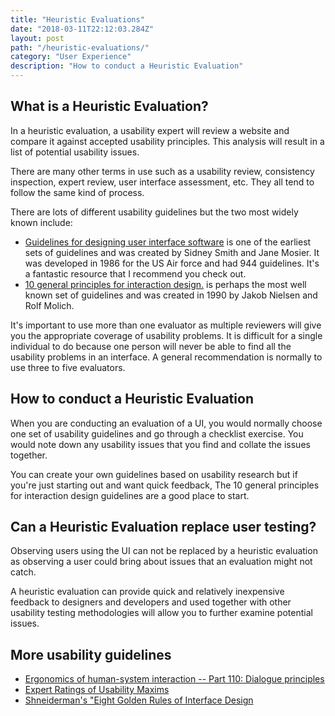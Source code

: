 ```yaml
---
title: "Heuristic Evaluations"
date: "2018-03-11T22:12:03.284Z"
layout: post
path: "/heuristic-evaluations/"
category: "User Experience"
description: "How to conduct a Heuristic Evaluation"
---
```


## What is a Heuristic Evaluation?

In a heuristic evaluation, a usability expert will review a website and compare it against accepted usability principles. This analysis will result in a list of potential usability issues.

There are many other terms in use such as a usability review, consistency inspection, expert review, user interface assessment, etc. They all tend to follow the same kind of process.

There are lots of different usability guidelines but the two most widely known include:

* [Guidelines for designing user interface software](http://www.dfki.de/~jameson/hcida/papers/smith-mosier.pdf) is one of the earliest sets of guidelines and was created by Sidney Smith and Jane Mosier. It was developed in 1986 for the US Air force and had 944 guidelines. It's a fantastic resource that I recommend you check out.
* [10 general principles for interaction design.](https://www.nngroup.com/articles/ten-usability-heuristics/) is perhaps the most well known set of guidelines and was created in 1990 by Jakob Nielsen and Rolf Molich. 

It's important to use more than one evaluator as multiple reviewers will give you the appropriate coverage of usability problems. It is difficult for a single individual to do because one person will never be able to find all the usability problems in an interface. A general recommendation is normally to use three to five evaluators.

## How to conduct a Heuristic Evaluation

When you are conducting an evaluation of a UI, you would normally choose one set of usability guidelines and go through a checklist exercise. You would note down any usability issues that you find and collate the issues together. 

You can create your own guidelines based on usability research but if you're just starting out and want quick feedback, The 10 general principles for interaction design guidelines are a good place to start.

## Can a Heuristic Evaluation replace user testing?

Observing users using the UI can not be replaced by a heuristic evaluation as observing a user could bring about issues that an evaluation might not catch.

A heuristic evaluation can provide quick and relatively inexpensive feedback to designers and developers and used together with other usability testing methodologies will allow you to further examine potential issues.

## More usability guidelines

* [Ergonomics of human-system interaction -- Part 110: Dialogue principles](https://www.iso.org/standard/38009.html)
* [Expert Ratings of Usability Maxims](https://www.researchgate.net/publication/254090768_Expert_Ratings_of_Usability_Maxims)
* [Shneiderman's "Eight Golden Rules of Interface Design](https://faculty.washington.edu/jtenenbg/courses/360/f04/sessions/schneidermanGoldenRules.html)
